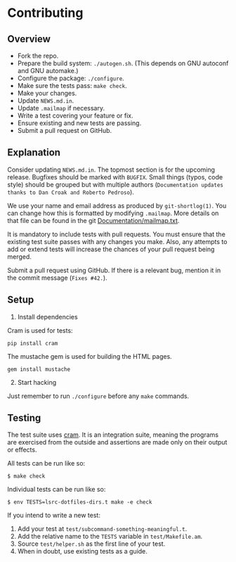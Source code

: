 Contributing
============

Overview
--------

- Fork the repo.
- Prepare the build system: `./autogen.sh`. (This depends on GNU autoconf and
  GNU automake.)
- Configure the package: `./configure`.
- Make sure the tests pass: `make check`.
- Make your changes.
- Update `NEWS.md.in`.
- Update `.mailmap` if necessary.
- Write a test covering your feature or fix.
- Ensure existing and new tests are passing.
- Submit a pull request on GitHub.

Explanation
-----------

Consider updating `NEWS.md.in`. The topmost section is for the upcoming
release. Bugfixes should be marked with `BUGFIX`. Small things (typos,
code style) should be grouped but with multiple authors (`Documentation
updates thanks to Dan Croak and Roberto Pedroso`).

We use your name and email address as produced by `git-shortlog(1)`. You
can change how this is formatted by modifying `.mailmap`. More details
on that file can be found in the git [Documentation/mailmap.txt][mailmap].

It is mandatory to include tests with pull requests. You must ensure that the
existing test suite passes with any changes you make. Also, any attempts to add
or extend tests will increase the chances of your pull request being merged.

Submit a pull request using GitHub. If there is a relevant bug, mention
it in the commit message (`Fixes #42.`).

[mailmap]: https://github.com/git/git/blob/master/Documentation/mailmap.txt

Setup
-----

1. Install dependencies

Cram is used for tests:

    pip install cram

The mustache gem is used for building the HTML pages.

    gem install mustache

2. Start hacking

Just remember to run `./configure` before any `make` commands.

Testing
-------

The test suite uses [cram][]. It is an integration suite, meaning the
programs are exercised from the outside and assertions are made only on
their output or effects.

All tests can be run like so:

    $ make check

Individual tests can be run like so:

    $ env TESTS=lsrc-dotfiles-dirs.t make -e check

If you intend to write a new test:

1. Add your test at `test/subcommand-something-meaningful.t`.
2. Add the relative name to the `TESTS` variable in `test/Makefile.am`.
3. Source `test/helper.sh` as the first line of your test.
4. When in doubt, use existing tests as a guide.

[cram]: https://bitheap.org/cram/
